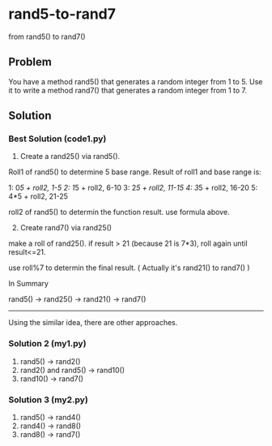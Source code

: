 # rand5-to-rand7
from rand5() to rand7()

## Problem

You have a method rand5() that generates a random integer from 1 to 5. 
Use it to write a method rand7() that generates a random integer from 1 to 7.

## Solution

### Best Solution (code1.py)

1. Create a rand25() via rand5().

Roll1 of rand5() to determine 5 base range. Result of roll1 and base range is:

1: 0*5 + roll2, 1-5
2: 1*5 + roll2, 6-10
3: 2*5 + roll2, 11-15
4: 3*5 + roll2, 16-20
5: 4*5 + roll2, 21-25

roll2 of rand5() to determin the function result. use formula above.

2. Create rand7() via rand25()

make a roll of rand25(). if result > 21 (because 21 is 7*3), roll again until result<=21.

use roll%7 to determin the final result. ( Actually it's rand21() to rand7() )

In Summary

rand5() -> rand25() -> rand21() -> rand7()

-----

Using the similar idea, there are other approaches.

### Solution 2 (my1.py)

1. rand5() -> rand2()
2. rand2() and rand5() -> rand10()
3. rand10() -> rand7()

### Solution 3 (my2.py)

1. rand5() -> rand4()
2. rand4() -> rand8()
3. rand8() -> rand7()

